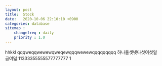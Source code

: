 ```yaml
---
layout: post
title:  Stock
date:   2020-10-06 22:10:10 +0900
categories: database
sitemap :
    changefreq : daily
    priority : 1.0
---
```

























hhkkl
qqqweqqwewewqweqewqqqwewewqqqqqqqqq
하나둘셋넷다섯여섯일곱여덟
11333355555577777777
1